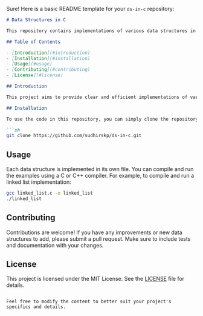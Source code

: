 Sure! Here is a basic README template for your `ds-in-c` repository:

```markdown
# Data Structures in C

This repository contains implementations of various data structures in C and C++. Each data structure is implemented in a separate file with example usage and explanations.

## Table of Contents

- [Introduction](#introduction)
- [Installation](#installation)
- [Usage](#usage)
- [Contributing](#contributing)
- [License](#license)

## Introduction

This project aims to provide clear and efficient implementations of various data structures. It is intended for educational purposes and to help developers understand and implement data structures in C and C++.

## Installation

To use the code in this repository, you can simply clone the repository using the following command:

```sh
git clone https://github.com/sudhirskp/ds-in-c.git
```

## Usage

Each data structure is implemented in its own file. You can compile and run the examples using a C or C++ compiler. For example, to compile and run a linked list implementation:

```sh
gcc linked_list.c -o linked_list
./linked_list
```

## Contributing

Contributions are welcome! If you have any improvements or new data structures to add, please submit a pull request. Make sure to include tests and documentation with your changes.

## License

This project is licensed under the MIT License. See the [LICENSE](LICENSE) file for details.
```

Feel free to modify the content to better suit your project's specifics and details.

